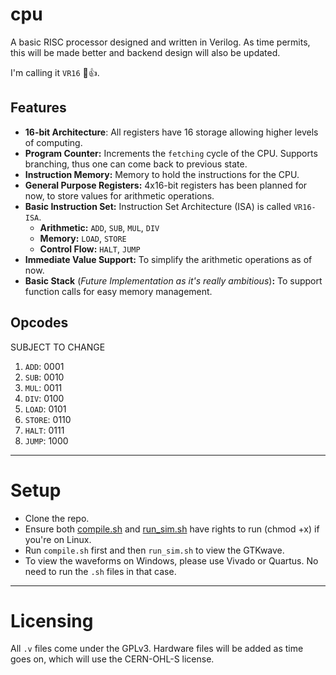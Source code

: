 # cpu

A basic RISC processor designed and written in Verilog. As time permits, this will be made better and backend design will also be updated.

I'm calling it `VR16` 🙂👍.

## Features
- **16-bit Architecture**: All registers have 16 storage allowing higher levels of computing.
- **Program Counter:** Increments the `fetching` cycle of the CPU. Supports branching, thus one can come back to previous state.
- **Instruction Memory:** Memory to hold the instructions for the CPU.
- **General Purpose Registers:** 4x16-bit registers has been planned for now, to store values for arithmetic operations.
- **Basic Instruction Set:** Instruction Set Architecture (ISA) is called `VR16-ISA`.
    - **Arithmetic:** `ADD`, `SUB`, `MUL`, `DIV`
    - **Memory:** `LOAD`, `STORE`
    - **Control Flow:** `HALT`, `JUMP`
- **Immediate Value Support:** To simplify the arithmetic operations as of now.
- **Basic Stack** (*Future Implementation as it's really ambitious*)**:** To support function calls for easy memory management.

## Opcodes
SUBJECT TO CHANGE
1. `ADD`: 0001
2. `SUB`: 0010
3. `MUL`: 0011
4. `DIV`: 0100
5. `LOAD`: 0101
6. `STORE`: 0110
7. `HALT`: 0111
8. `JUMP`: 1000

---

# Setup
- Clone the repo.
- Ensure both [compile.sh](compile.sh) and [run_sim.sh](run_sim.sh) have rights to run (chmod +x) if you're on Linux.
- Run `compile.sh` first and then `run_sim.sh` to view the GTKwave.
- To view the waveforms on Windows, please use Vivado or Quartus. No need to run the `.sh` files in that case. 

--- 
# Licensing
All `.v` files come under the GPLv3. Hardware files will be added as time goes on, which will use the CERN-OHL-S license.
